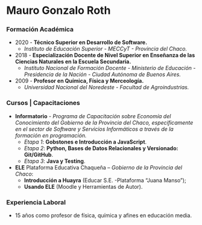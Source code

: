 Mauro Gonzalo Roth
===
### Formación Académica
- 2020 - **Técnico Superior en Desarrollo de Software.**
    + *Instituto de Educación Superior - MECCyT - Provincia del Chaco.*
- 2018 - **Especialización Docente de Nivel Superior en Enseñanza de las Ciencias Naturales en la Escuela Secundaria.**
    + *Instituto Nacional de Formación Docente - Ministerio de Educación - Presidencia de la Nación - Ciudad Autónoma de Buenos Aires.*
- 2009 - **Profesor en Química, Física y Merceología.**
    + *Universidad Nacional del Noredeste - Facultad de Agroindustrias.*

### Cursos | Capacitaciones
- **Informatorio** - *Programa de Capacitación sobre Economía del Conocimiento del Gobierno de la Provincia del Chaco, específicamente en el sector de Software y Servicios Informáticos a través de la formación en programación.*
    + *Etapa 1*: **Gobstones e Introducción a JavaScript**.
    + *Etapa 2*: **Python, Bases de Datos Relacionales y Versionado: Git/GitHub**.
    + *Etapa 3*: **Java y Testing**.
- **ELE** Plataforma Educativa Chaqueña – *Gobierno de la Provincia del Chaco*:
    + **Introducción a Huayra** (Educar S.E. -Plataforma “Juana Manso”);
    + **Usando ELE** (Moodle y Herramientas de Autor).

### Experiencia Laboral
- 15 años como profesor de física, química y afines en educación media.
